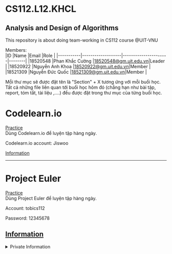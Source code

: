 # CS112.L12.KHCL
## Analysis and Design of Algorithms
This repository is about doing team-working in CS112 course @UIT-VNU

Members:  
|ID         |Name               |Email                 |Role    |
|-----------|-------------------|----------------------|--------|
|18520548   |Phan Khắc Cường    |18520548@gm.uit.edu.vn|Leader  |
|18520922   |Nguyễn Anh Khoa    |18520922@gm.uit.edu.vn|Member  |
|18521309   |Nguyễn Đức Quốc    |18521309@gm.uit.edu.vn|Member  |

Mỗi thư mục sẽ được đặt tên là "Section" + X tương ứng với mỗi buổi học.   
Tất cả những file liên quan tới buổi học hôm đó (chẳng hạn như bài tập, report, tóm tắt, tài liệu ,....) đều được đặt trong thư mục của từng buổi học.

# Codelearn.io
<a href="https://codelearn.io/home">Practice</a>  
Dùng Codelearn.io để luyện tập hàng ngày. 

<p>Codelearn.io account: Jiswoo </p>

<a href ="https://codelearn.io/profile/3571247"> Information </a>


-----------------------------

# Project Euler
<a href="https://projecteuler.net/">Practice</a>  
Dùng Project Euler để luyện tập hàng ngày. 

<p>Account: tobics112 </p>
<p>Password: 12345678 </p>

<a href ="https://projecteuler.net/account"> Information </a>
-------------------------------------------------------

<details>
<summary>Private Information</summary>
<h1>WeCode</h1>
<a href="https://khmt.uit.edu.vn/laptrinh/cs112-2021/login">wecode assignment</a>
<p>username: <i>Nhóm 15 - CS112.L12.KHCL</i></p>
</details>

